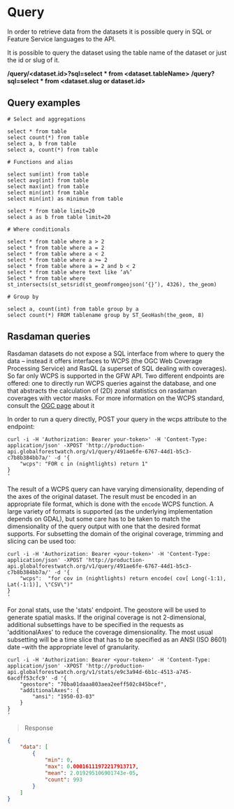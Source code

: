 # Query

In order to retrieve data from the datasets it is possible query in SQL or Feature Service languages to the API.

It is possible to query the dataset using the table name of the dataset or just the id or slug of it.

**/query/<dataset.id>?sql=select * from <dataset.tableName>**
**/query?sql=select * from <dataset.slug or dataset.id>**

## Query examples

```
# Select and aggregations

select * from table
select count(*) from table
select a, b from table
select a, count(*) from table

# Functions and alias

select sum(int) from table
select avg(int) from table
select max(int) from table
select min(int) from table
select min(int) as minimun from table

select * from table limit=20
select a as b from table limit=20

# Where conditionals

select * from table where a > 2
select * from table where a = 2
select * from table where a < 2
select * from table where a >= 2
select * from table where a = 2 and b < 2
select * from table where text like ‘a%’
Select * from table where st_intersects(st_setsrid(st_geomfromgeojson(‘{}’), 4326), the_geom)

# Group by

select a, count(int) from table group by a
select count(*) FROM tablename group by ST_GeoHash(the_geom, 8)

```

## Rasdaman queries

Rasdaman datasets do not expose a SQL interface from where to query the data – instead it offers interfaces to WCPS (the OGC Web Coverage Processing Service) and RasQL (a superset of SQL dealing with coverages). So far only WCPS is supported in the GFW API. Two different endpoints are offered: one to directly run WCPS queries against the database, and one that abstracts the calculation of (2D) zonal statistics on rasdaman coverages with vector masks. For more information on the WCPS standard, consult the [OGC page](http://www.opengeospatial.org/standards/wcp) about it

In order to run a query directly, POST your query in the wcps attribute to the endpoint:

```shell
curl -i -H 'Authorization: Bearer your-token>' -H 'Content-Type: application/json' -XPOST 'http://production-api.globalforestwatch.org/v1/query/491ae6fe-6767-44d1-b5c3-c7b8b384bb7a/' -d '{
	"wcps": "FOR c in (nightlights) return 1"
}
'
```

The result of a WCPS query can have varying dimensionality, depending of the axes of the original dataset. The result must be encoded in an appropriate file format, which is done with the `encode` WCPS function. A large variety of formats is supported (as the underlying implementation depends on GDAL), but some care has to be taken to match the dimensionality of the query output with one that the desired format supports. For subsetting the domain of the original coverage, trimming and slicing can be used too:

```
curl -i -H 'Authorization: Bearer <your-token>' -H 'Content-Type: application/json' -XPOST 'http://production-api.globalforestwatch.org/v1/query/491ae6fe-6767-44d1-b5c3-c7b8b384bb7a/' -d '{
	"wcps":  "for cov in (nightlights) return encode( cov[ Long(-1:1), Lat(-1:1)], \"CSV\")"
}
'
```

For zonal stats, use the 'stats' endpoint. The geostore will be used to generate spatial masks. If the original coverage is not 2-dimensional, additional subsettings have to be specified in the requests as 'additionalAxes' to reduce the coverage dimensionality. The most usual subsetting will be a time slice that has to be specified as an ANSI (ISO 8601) date –with the appropriate level of granularity.

```shell
curl -i -H 'Authorization: Bearer <your-token>' -H 'Content-Type: application/json' -XPOST 'http://production-api.globalforestwatch.org/v1/stats/e9c3a94d-6b1c-4513-a745-6acdff53cfc9' -d '{
	"geostore": "70ba01daaa803aea2eeff502c845bcef",
	"additionalAxes": {
		"ansi": "1950-03-03"
	}
}
'
```
> Response

```json
{
    "data": [
        {
            "min": 0,
            "max": 0.00016111972217913717,
            "mean": 2.019295106901743e-05,
            "count": 993
        }
    ]
}
```
